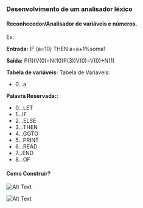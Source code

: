### Desenvolvimento de um analisador léxico

#### Reconhecedor/Analisador de variáveis e números.

Ex: 

**Entrada:**  IF (a=10) THEN a=a+1%soma1

**Saída:** P(1)(V(0)=N(10)P(3))V(0)=V(0)+N(1)

**Tabela de variáveis:**
Tabela de Variaveis:
* 0...a

**Palavra Reservada::**
* 0...LET
* 1...IF
* 2...ELSE
* 3...THEN
* 4...GOTO
* 5...PRINT
* 6...READ
* 7...END
* 8...OF


#### Como Construir?

![Alt Text](https://docs.google.com/drawings/d/13_xn4hqaUAwh_HGU0U13xGSxaMyJrqUh0cEusVsVJV4/pub?w=602&h=450)

![Alt Text](https://docs.google.com/drawings/d/1zG4tuqDc8mdR6VH8u65Nuqc4dCKuf1BnJNcEjaJ9oJA/pub?w=596&h=588)
